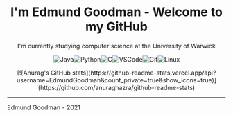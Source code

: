 <h1 align="center"> I'm Edmund Goodman - Welcome to my GitHub </h1>

<p align="center">
   I'm currently studying computer science at the University of Warwick
</p>

<p align="center" style="display:flex; justify-content: center; flex-wrap: wrap;"><span> </span>
   <img alt="Java" src="https://img.shields.io/badge/Java-ED8B00?style=for-the-badge&logo=java&logoColor=white"/><span> </span>
   <img alt="Python" src="https://img.shields.io/badge/Python-3776AB?style=for-the-badge&logo=python&logoColor=white"/><span> </span>
   <img alt="C" src="https://img.shields.io/badge/c-%2300599C.svg?&style=for-the-badge&logo=c&logoColor=white"/><span> </span>
   <img alt="VSCode" src="https://img.shields.io/badge/Visual_Studio_Code-0078D4?style=for-the-badge&logo=visual%20studio%20code&logoColor=white"/><span> </span>
   <img alt="Git" src="https://img.shields.io/badge/Git-F05032?style=for-the-badge&logo=git&logoColor=white"/><span> </span>
   <img alt="Linux" src="https://img.shields.io/badge/Linux-FCC624?style=for-the-badge&logo=linux&logoColor=black"><span> </span>
</p>

<p align="center">
   [![Anurag's GitHub stats](https://github-readme-stats.vercel.app/api?username=EdmundGoodman&count_private=true&show_icons=true)](https://github.com/anuraghazra/github-readme-stats)
</p>

***

Edmund Goodman \- 2021
